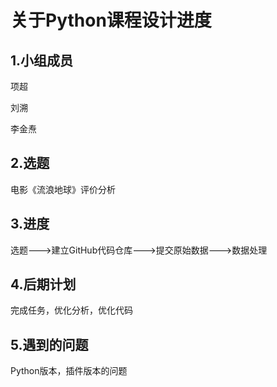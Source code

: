 # 关于Python课程设计进度

## 1.小组成员

项超

刘溯

李金焘

## 2.选题

电影《流浪地球》评价分析

## 3.进度

选题--->建立GitHub代码仓库--->提交原始数据--->数据处理

## 4.后期计划

完成任务，优化分析，优化代码

## 5.遇到的问题

Python版本，插件版本的问题